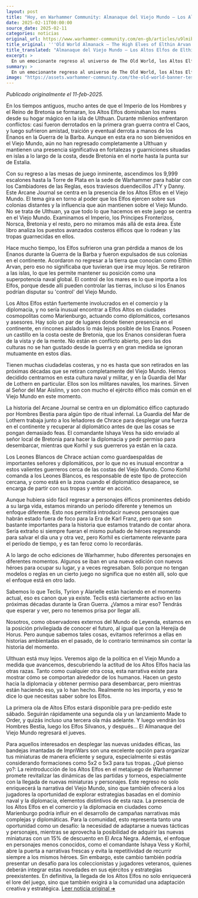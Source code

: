 ```yaml
---
layout: post
title: "Hoy, en Warhammer Community: Almanaque del Viejo Mundo – Los Altos Elfos de Elthin Arvan - Comunidad Warhammer"
date: 2025-02-11T00:00:00
source_date: 2025-02-11
categories: noticias
original_url: https://www.warhammer-community.com/en-gb/articles/u9lmibri/old-world-almanack-the-high-elves-of-elthin-arvan/
title_original: '''Old World Almanack – The High Elves of Elthin Arvan - Warhammer Community'''
title_translated: "Almanaque del Viejo Mundo – Los Altos Elfos de Elthin Arvan - Comunidad Warhammer"
excerpt: >
  En un emocionante regreso al universo de The Old World, los Altos Elfos de Ulthuan están listos para retomar su lugar en el campo de juego. Este nuevo Arcane Journal se centra en la presencia de los Altos Elfos en el Viejo Mundo, destacando su poder naval y su influencia en las colonias costeras. A pesar de su histórica rivalidad con los Enanos, los Elfos mantienen una fuerte presencia en fortalezas a lo largo de la costa, desde Bretonnia hasta Estalia. Con una narrativa que incluye diplomacia, comercio y una misión de rescate liderada por la Guardia del Mar de Lothern, este lanzamiento promete sumergir a los jugadores en una rica historia de intriga y estrategia.
summary: >
  En un emocionante regreso al universo de The Old World, los Altos Elfos de Ulthuan están listos para retomar su lugar en el campo de juego. Este nuevo Arcane Journal se centra en la presencia de los Altos Elfos en el Viejo Mundo, destacando su poder naval y su influencia en las colonias costeras. A pesar de su histórica rivalidad con los Enanos, los Elfos mantienen una fuerte presencia en fortalezas a lo largo de la costa, desde Bretonnia hasta Estalia. Con una narrativa que incluye diplomacia, comercio y una misión de rescate liderada por la Guardia del Mar de Lothern, este lanzamiento promete sumergir a los jugadores en una rica historia de intriga y estrategia.
image: "https://assets.warhammer-community.com/the-old-world-banner-test.jpg"
---
```


*Publicado originalmente el 11-feb-2025.*

En los tiempos antiguos, mucho antes de que el Imperio de los Hombres y el Reino de Bretonia se formaran, los Altos Elfos dominaban los mares desde su hogar mágico en la isla de Ulthuan. Durante milenios enfrentaron conflictos: casi fueron derrotados en la primera gran guerra contra el Caos, y luego sufrieron amistad, traición y eventual derrota a manos de los Enanos en la Guerra de la Barba. Aunque en esta era no son bienvenidos en el Viejo Mundo, aún no han regresado completamente a Ulthuan y mantienen una presencia significativa en fortalezas y guarniciones situadas en islas a lo largo de la costa, desde Bretonia en el norte hasta la punta sur de Estalia.

Con su regreso a las mesas de juego inminente, ascendimos los 9,999 escalones hasta la Torre de Plata en la sede de Warhammer para hablar con los Cambiadores de las Reglas, esos traviesos duendecillos JTY y Danny. Este Arcane Journal se centra en la presencia de los Altos Elfos en el Viejo Mundo. El tema gira en torno al poder que los Elfos ejercen sobre sus colonias distantes y la influencia que aún mantienen sobre el Viejo Mundo. No se trata de Ulthuan, ya que todo lo que hacemos en este juego se centra en el Viejo Mundo. Examinamos el Imperio, los Príncipes Fronterizos, Norsca, Bretonia y el resto, pero no miramos más allá de esta área. Este libro analiza los puestos avanzados costeros élficos que lo rodean y las tropas guarnecidas en ellos.

Hace mucho tiempo, los Elfos sufrieron una gran pérdida a manos de los Enanos durante la Guerra de la Barba y fueron expulsados de sus colonias en el continente. Acordaron no regresar a la tierra que conocían como Elthin Arvan, pero eso no significaba que tuvieran que irse muy lejos. Se retiraron a las islas, lo que les permite mantener su posición como una superpotencia naval global. El control de los mares es lo que importa a los Elfos, porque desde allí pueden controlar las tierras, incluso si los Enanos podrían disputar su 'control' del Viejo Mundo.

Los Altos Elfos están fuertemente involucrados en el comercio y la diplomacia, y no sería inusual encontrar a Elfos Altos en ciudades cosmopolitas como Marienburgo, actuando como diplomáticos, cortesanos y asesores. Hay solo un par de lugares donde tienen presencia en el continente, en rincones aislados lo más lejos posible de los Enanos. Poseen un castillo en la costa oeste de Bretonia, que los Enanos consideran fuera de la vista y de la mente. No están en conflicto abierto, pero las dos culturas no se han gustado desde la guerra y en gran medida se ignoran mutuamente en estos días.

Tienen muchas ciudadelas costeras, y no es hasta que son retirados en las próximas décadas que se retiran completamente del Viejo Mundo. Hemos decidido centrarnos en esta cultura naval y militar, y en la Guardia del Mar de Lothern en particular. Ellos son los militares navales, los marines. Sirven al Señor del Mar Aislinn, y son con mucho el ejército élfico más común en el Viejo Mundo en este momento.

La historia del Arcane Journal se centra en un diplomático élfico capturado por Hombres Bestia para algún tipo de ritual infernal. La Guardia del Mar de Lothern trabaja junto a los leñadores de Chrace para desplegar una fuerza en el continente y recuperar al diplomático antes de que las cosas se pongan demasiado feas. El comandante Ishaya Vess ha sido enviado al señor local de Bretonia para hacer la diplomacia y pedir permiso para desembarcar, mientras que Korhil y sus guerreros ya están en la caza.

Los Leones Blancos de Chrace actúan como guardaespaldas de importantes señores y diplomáticos, por lo que no es inusual encontrar a estos valientes guerreros cerca de las costas del Viejo Mundo. Como Korhil comanda a los Leones Blancos, es responsable de este tipo de protección cercana, y como está en la zona cuando el diplomático desaparece, se encarga de partir con sus tropas y entrar en acción.

Aunque hubiera sido fácil regresar a personajes élficos prominentes debido a su larga vida, estamos mirando un período diferente y tenemos un enfoque diferente. Esto nos permitirá introducir nuevos personajes que habrán estado fuera de foco para la Era de Karl Franz, pero que son bastante importantes para la historia que estamos tratando de contar ahora. Sería extraño si siempre fueran el mismo puñado de héroes regresando para salvar el día una y otra vez, pero Korhil es ciertamente relevante para el período de tiempo, y es tan feroz como lo recordarás.

A lo largo de ocho ediciones de Warhammer, hubo diferentes personajes en diferentes momentos. Algunos se iban en una nueva edición con nuevos héroes para ocupar su lugar, y a veces regresaban. Solo porque no tengan modelos o reglas en un cierto juego no significa que no estén allí, solo que el enfoque está en otro lado.

Sabemos lo que Teclis, Tyrion y Alarielle están haciendo en el momento actual, eso es canon que ya existe. Teclis está ciertamente activo en las próximas décadas durante la Gran Guerra. ¿Vamos a mirar eso? Tendrás que esperar y ver, pero no tenemos prisa por llegar allí.

Nosotros, como observadores externos del Mundo de Leyenda, estamos en la posición privilegiada de conocer el futuro, al igual que con la Herejía de Horus. Pero aunque sabemos tales cosas, evitamos referirnos a ellas en historias ambientadas en el pasado, de lo contrario terminamos sin contar la historia del momento.

Ulthuan está muy lejos. Veremos algo de la política en el Viejo Mundo a medida que avancemos, descubriendo la actitud de los Altos Elfos hacia las otras razas. Tanto como cualquier otra cosa, esta narrativa existe para mostrar cómo se comportan alrededor de los humanos. Hacen un gesto hacia la diplomacia y obtener permiso para desembarcar, pero mientras están haciendo eso, ya lo han hecho. Realmente no les importa, y eso te dice lo que necesitas saber sobre los Elfos.

La primera ola de Altos Elfos estará disponible para pre-pedido este sábado. Seguirán rápidamente una segunda ola y un lanzamiento Made to Order, y quizás incluso una tercera ola más adelante. Y luego vendrán los Hombres Bestia, luego los Elfos Silvanos, y después... El Almanaque del Viejo Mundo regresará el jueves.

Para aquellos interesados en desplegar las nuevas unidades élficas, las bandejas imantadas de ImpriWars son una excelente opción para organizar tus miniaturas de manera eficiente y segura, especialmente si estás considerando formaciones como 5x2 o 5x3 para tus tropas.
¿Qué pienso yo?: La reintroducción de los Altos Elfos en el metajuego de Warhammer promete revitalizar las dinámicas de las partidas y torneos, especialmente con la llegada de nuevas miniaturas y personajes. Este regreso no solo enriquecerá la narrativa del Viejo Mundo, sino que también ofrecerá a los jugadores la oportunidad de explorar estrategias basadas en el dominio naval y la diplomacia, elementos distintivos de esta raza. La presencia de los Altos Elfos en el comercio y la diplomacia en ciudades como Marienburgo podría influir en el desarrollo de campañas narrativas más complejas y diplomáticas. Para la comunidad, esto representa tanto una oportunidad como un desafío: la necesidad de adaptarse a nuevas tácticas y personajes, mientras se aprovecha la posibilidad de adquirir las nuevas miniaturas con un 15% de descuento en El Arca Negra. Además, el enfoque en personajes menos conocidos, como el comandante Ishaya Vess y Korhil, abre la puerta a narrativas frescas y evita la repetitividad de recurrir siempre a los mismos héroes. Sin embargo, este cambio también podría presentar un desafío para los coleccionistas y jugadores veteranos, quienes deberán integrar estas novedades en sus ejércitos y estrategias preexistentes. En definitiva, la llegada de los Altos Elfos no solo enriquecerá el lore del juego, sino que también exigirá a la comunidad una adaptación creativa y estratégica.
[Leer noticia original ➜](https://www.warhammer-community.com/en-gb/articles/u9lmibri/old-world-almanack-the-high-elves-of-elthin-arvan/)
